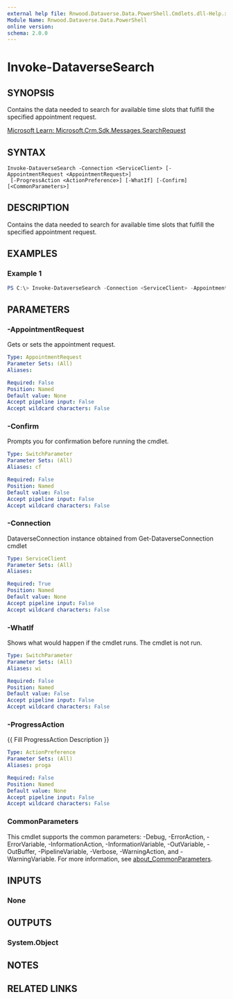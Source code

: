 ```yaml
---
external help file: Rnwood.Dataverse.Data.PowerShell.Cmdlets.dll-Help.xml
Module Name: Rnwood.Dataverse.Data.PowerShell
online version:
schema: 2.0.0
---
```


# Invoke-DataverseSearch

## SYNOPSIS
Contains the data needed to search for available time slots that fulfill the specified appointment request.

[Microsoft Learn: Microsoft.Crm.Sdk.Messages.SearchRequest](https://learn.microsoft.com/dotnet/api/Microsoft.Crm.Sdk.Messages.SearchRequest)

## SYNTAX

```
Invoke-DataverseSearch -Connection <ServiceClient> [-AppointmentRequest <AppointmentRequest>]
 [-ProgressAction <ActionPreference>] [-WhatIf] [-Confirm] [<CommonParameters>]
```

## DESCRIPTION
Contains the data needed to search for available time slots that fulfill the specified appointment request.

## EXAMPLES

### Example 1
```powershell
PS C:\> Invoke-DataverseSearch -Connection <ServiceClient> -AppointmentRequest <AppointmentRequest>
```

## PARAMETERS

### -AppointmentRequest
Gets or sets the appointment request.

```yaml
Type: AppointmentRequest
Parameter Sets: (All)
Aliases:

Required: False
Position: Named
Default value: None
Accept pipeline input: False
Accept wildcard characters: False
```

### -Confirm
Prompts you for confirmation before running the cmdlet.

```yaml
Type: SwitchParameter
Parameter Sets: (All)
Aliases: cf

Required: False
Position: Named
Default value: False
Accept pipeline input: False
Accept wildcard characters: False
```

### -Connection
DataverseConnection instance obtained from Get-DataverseConnection cmdlet

```yaml
Type: ServiceClient
Parameter Sets: (All)
Aliases:

Required: True
Position: Named
Default value: None
Accept pipeline input: False
Accept wildcard characters: False
```

### -WhatIf
Shows what would happen if the cmdlet runs. The cmdlet is not run.

```yaml
Type: SwitchParameter
Parameter Sets: (All)
Aliases: wi

Required: False
Position: Named
Default value: False
Accept pipeline input: False
Accept wildcard characters: False
```

### -ProgressAction
{{ Fill ProgressAction Description }}

```yaml
Type: ActionPreference
Parameter Sets: (All)
Aliases: proga

Required: False
Position: Named
Default value: None
Accept pipeline input: False
Accept wildcard characters: False
```

### CommonParameters
This cmdlet supports the common parameters: -Debug, -ErrorAction, -ErrorVariable, -InformationAction, -InformationVariable, -OutVariable, -OutBuffer, -PipelineVariable, -Verbose, -WarningAction, and -WarningVariable. For more information, see [about_CommonParameters](http://go.microsoft.com/fwlink/?LinkID=113216).

## INPUTS

### None
## OUTPUTS

### System.Object
## NOTES

## RELATED LINKS
